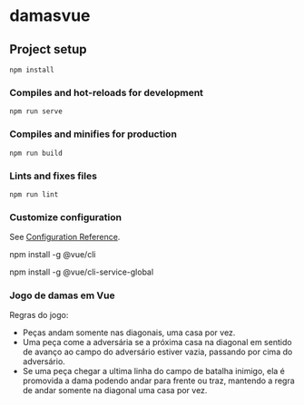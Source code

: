 # damasvue

## Project setup
```
npm install
```

### Compiles and hot-reloads for development
```
npm run serve
```

### Compiles and minifies for production
```
npm run build
```

### Lints and fixes files
```
npm run lint
```

### Customize configuration
See [Configuration Reference](https://cli.vuejs.org/config/).

npm install -g @vue/cli

npm install -g @vue/cli-service-global

### Jogo de damas em Vue
Regras do jogo:
- Peças andam somente nas diagonais, uma casa por vez.
- Uma peça come a adversária se a próxima casa na diagonal em sentido de avanço ao campo do adversário estiver vazia, passando por cima do adversário.
- Se uma peça chegar a ultima linha do campo de batalha inimigo, ela é promovida a dama podendo andar para frente ou traz, mantendo a regra de andar somente na diagonal uma casa por vez.
